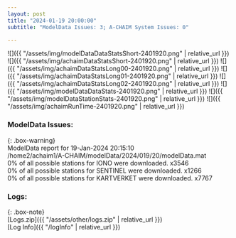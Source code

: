 ```yaml
---
layout: post
title: "2024-01-19 20:00:00"
subtitle: "ModelData Issues: 3; A-CHAIM System Issues: 0"

---
```


![]({{ "/assets/img/modelDataDataStatsShort-2401920.png" | relative_url }})
![]({{ "/assets/img/achaimDataStatsShort-2401920.png" | relative_url }})
![]({{ "/assets/img/achaimDataStatsLong00-2401920.png" | relative_url }})
![]({{ "/assets/img/achaimDataStatsLong01-2401920.png" | relative_url }})
![]({{ "/assets/img/achaimDataStatsLong02-2401920.png" | relative_url }})
![]({{ "/assets/img/modelDataDataStats-2401920.png" | relative_url }})
![]({{ "/assets/img/modelDataStationStats-2401920.png" | relative_url }})
![]({{ "/assets/img/achaimRunTime-2401920.png" | relative_url }})


### ModelData Issues:  
  
{: .box-warning}  
 ModelData report for 19-Jan-2024 20:15:10   
 /home2/achaim1/A-CHAIM/modelData/2024/019/20/modelData.mat   
 0% of all possible stations for IONO were downloaded. x3546   
 0% of all possible stations for SENTINEL were downloaded. x1266   
 0% of all possible stations for KARTVERKET were downloaded. x7767   
  


### Logs:  
  
{: .box-note}  
[Logs.zip]({{ "/assets/other/logs.zip" | relative_url }})  
[Log Info]({{ "/logInfo" | relative_url }})  
